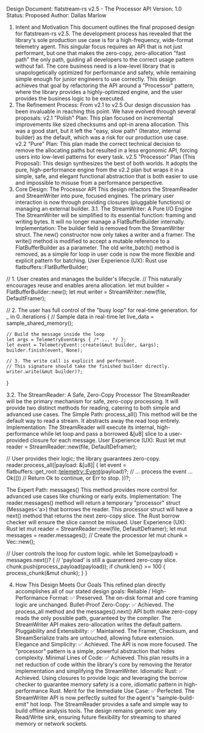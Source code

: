 Design Document: flatstream-rs v2.5 - The Processor API
Version: 1.0
Status: Proposed
Author: Dallas Marlow
1. Intent and Motivation
This document outlines the final proposed design for flatstream-rs v2.5. The development process has revealed that the library's sole production use case is for a high-frequency, wide-format telemetry agent. This singular focus requires an API that is not just performant, but one that makes the zero-copy, zero-allocation "fast path" the only path, guiding all developers to the correct usage pattern without fail.
The core business need is a low-level library that is unapologetically optimized for performance and safety, while remaining simple enough for junior engineers to use correctly. This design achieves that goal by refactoring the API around a "Processor" pattern, where the library provides a highly-optimized engine, and the user provides the business logic to be executed.
2. The Refinement Process: From v2.1 to v2.5
Our design discussion has been invaluable in reaching this point. We have evolved through several proposals:
v2.1 "Polish" Plan: This plan focused on incremental improvements like sized checksums and opt-in arena allocation. This was a good start, but it left the "easy, slow path" (Iterator, internal builder) as the default, which was a risk for our production use case.
v2.2 "Pure" Plan: This plan made the correct technical decision to remove the allocating paths but resulted in a less ergonomic API, forcing users into low-level patterns for every task.
v2.5 "Processor" Plan (This Proposal): This design synthesizes the best of both worlds. It adopts the pure, high-performance engine from the v2.2 plan but wraps it in a simple, safe, and elegant functional abstraction that is both easier to use and impossible to misuse from a performance perspective.
3. Core Design: The Processor API
This design refactors the StreamReader and StreamWriter into pure, focused engines. The primary user interaction is now through providing closures (pluggable functions) or managing an external builder.
3.1. The StreamWriter: A Pure I/O Engine
The StreamWriter will be simplified to its essential function: framing and writing bytes. It will no longer manage a FlatBufferBuilder internally.
Implementation:
The builder field is removed from the StreamWriter struct.
The new() constructor now only takes a writer and a framer.
The write() method is modified to accept a mutable reference to a FlatBufferBuilder as a parameter.
The old write_batch() method is removed, as a simple for loop in user code is now the more flexible and explicit pattern for batching.
User Experience (UX):
Rust
use flatbuffers::FlatBufferBuilder;

// 1. User creates and manages the builder's lifecycle.
// This naturally encourages reuse and enables arena allocation.
let mut builder = FlatBufferBuilder::new();
let mut writer = StreamWriter::new(file, DefaultFramer);

// 2. The user has full control of the "busy loop" for real-time generation.
for _ in 0..iterations {
    // Sample data in real-time
    let live_data = sample_shared_memory();

    // Build the message inside the loop
    let args = TelemetryEventArgs { /* ... */ };
    let event = TelemetryEvent::create(&mut builder, &args);
    builder.finish(event, None);

    // 3. The write call is explicit and performant.
    // This signature should take the finished builder directly.
    writer.write(&mut builder)?;
}


3.2. The StreamReader: A Safe, Zero-Copy Processor
The StreamReader will be the primary mechanism for safe, zero-copy processing. It will provide two distinct methods for reading, catering to both simple and advanced use cases.
The Simple Path: process_all()
This method will be the default way to read a stream. It abstracts away the read loop entirely.
Implementation: The StreamReader will execute its internal, high-performance while let loop and pass a borrowed &[u8] slice to a user-provided closure for each message.
User Experience (UX):
Rust
let mut reader = StreamReader::new(file, DefaultDeframer);

// User provides their logic; the library guarantees zero-copy.
reader.process_all(|payload: &[u8]| {
    let event = flatbuffers::get_root::<telemetry::Event>(payload)?;
    // ... process the event ...
    Ok(()) // Return Ok to continue, or Err to stop.
})?;


The Expert Path: messages()
This method provides more control for advanced use cases like chunking or early exits.
Implementation: The reader.messages() method will return a temporary "processor" struct (Messages<'a>) that borrows the reader. This processor struct will have a next() method that returns the next zero-copy slice. The Rust borrow checker will ensure the slice cannot be misused.
User Experience (UX):
Rust
let mut reader = StreamReader::new(file, DefaultDeframer);
let mut messages = reader.messages(); // Create the processor
let mut chunk = Vec::new();

// User controls the loop for custom logic.
while let Some(payload) = messages.next()? {
    // 'payload' is still a guaranteed zero-copy slice.
    chunk.push(process_payload(payload));
    if chunk.len() >= 100 {
        process_chunk(&mut chunk);
    }
}


4. How This Design Meets Our Goals
This refined plan directly accomplishes all of our stated design goals:
Reliable / High-Performance Format: ✅ Preserved. The on-disk format and core framing logic are unchanged.
Bullet-Proof Zero-Copy: ✅ Achieved. The process_all method and the messages().next() API both make zero-copy reads the only possible path, guaranteed by the compiler. The StreamWriter API makes zero-allocation writes the default pattern.
Pluggability and Extensibility: ✅ Maintained. The Framer, Checksum, and StreamSerialize traits are untouched, allowing future extension.
Elegance and Simplicity: ✅ Achieved. The API is now more focused. The "processor" pattern is a simple, powerful abstraction that hides complexity.
Minimal Lines of Code: ✅ Achieved. This plan results in a net reduction of code within the library's core by removing the Iterator implementation and simplifying the StreamWriter.
Idiomatic Rust: ✅ Achieved. Using closures to provide logic and leveraging the borrow checker to guarantee memory safety is a core, idiomatic pattern in high-performance Rust.
Merit for the Immediate Use Case: ✅ Perfected. The StreamWriter API is now perfectly suited for the agent's "sample-build-emit" hot loop. The StreamReader provides a safe and simple way to build offline analysis tools. The design remains generic over any Read/Write sink, ensuring future flexibility for streaming to shared memory or network sockets.

